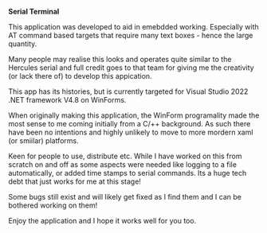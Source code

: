 **Serial Terminal**

This application was developed to aid in emebdded working. Especially with AT command based targets that require many text boxes - hence the large quantity.

Many people may realise this looks and operates quite similar to the Hercules serial and full credit goes to that team for giving me the creativity (or lack there of) to develop this appication.

This app has its histories, but is currently targeted for Visual Studio 2022 .NET framework V4.8 on WinForms.

When originally making this application, the WinForm programality made the most sense to me coming initially from a C/++ background. As such there have been no intentions and highly unlikely to move to more mordern xaml (or smiilar) platforms.

Keen for people to use, distribute etc. While I have worked on this from scratch on and off as some aspects were needed like logging to a file automatically, or added time stamps to serial commands. Its a huge tech debt that just works for me at this stage!

Some bugs still exist and will likely get fixed as I find them and I can be bothered working on them!

Enjoy the application and I hope it works well for you too.
